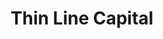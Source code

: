 ---
layout: firm_page
title: "Thin Line Capital"
id: "thinlinecapital.com"
permalink: "/thinlinecapitalthinlinecapital.com/"
website: "https://www.thinlinecapital.com"
offices: "Pasadena (United States)"
investment_stages: "Seed, Series A"
portfolio_companies: "Audette, Kevala, Optiwatt, Sistine Solar, Voltaiq, Digital Harvest, Mineral Forecast, Othersphere, Solidspac3, Divirod, Operant Networks, SenseNet, Sunairio"
portfolio_link: "https://www.thinlinecapital.com/portfolio"
investment_markets: "Renewable energy, Electrification of transport, Climate resiliency"
founded_year: "2017"
description: "Thin Line Capital is a seed stage venture capital manager focused on low-capex opportunities in energy/sustainability."
linkedin: "https://www.linkedin.com/company/thin-line-capital"
twitter: ""
instagram: ""
team_page: ""
investor_type: "Venture Capital"
crunchbase: "https://www.crunchbase.com/organization/thin-line-capital"
pitchbook: "https://pitchbook.com/profiles/investor/278284-06"

# SEO Optimization
meta_title: "Thin Line Capital - VC Firm - projectstartups.com"
meta_description: "Thin Line Capital, Thin Line Capital is a seed stage venture capital manager focused on low-capex opportunities in energy/sustainability...."
meta_keywords: "Thin Line Capital, Renewable energy, Electrification of transport, Climate resiliency, VC firm, venture capital, startup investor, projectstartups.com"
canonical_url: "https://vc.projectstartups.com/thinlinecapitalthinlinecapital.com/"
---